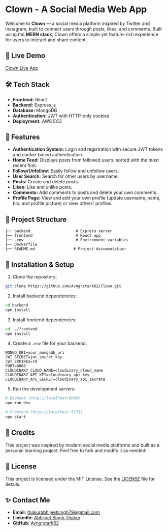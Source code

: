 # Clown - A Social Media Web App

Welcome to **Clown** — a social media platform inspired by Twitter and Instagram, built to connect users through posts, likes, and comments. Built using the **MERN stack**, Clown offers a simple yet feature-rich experience for users to interact and share content.

## 🚀 Live Demo
[Clown Live App](http://13.232.20.120)

## 🛠️ Tech Stack

- **Frontend:** React
- **Backend:** Express.js
- **Database:** MongoDB
- **Authentication:** JWT with HTTP-only cookies
- **Deployment:** AWS EC2

## 📂 Features

- **Authentication System:** Login and registration with secure JWT tokens and cookie-based authentication.
- **Home Feed:** Displays posts from followed users, sorted with the most recent first.
- **Follow/Unfollow:** Easily follow and unfollow users.
- **User Search:** Search for other users by username.
- **Posts:** Create and delete posts.
- **Likes:** Like and unlike posts.
- **Comments:** Add comments to posts and delete your own comments.
- **Profile Page:** View and edit your own profile (update username, name, bio, and profile picture) or view others' profiles.

## 📂 Project Structure
```
├── backend                    # Express server
├── frontend                   # React app
├── .env                       # Environment variables
├── Dockerfile
├── README.md                 # Project documentation
```

## 🚀 Installation & Setup

1. Clone the repository:
```bash
git clone https://github.com/Avngrstark62/Clown.git
```

2. Install backend dependencies:
```bash
cd backend
npm install
```

3. Install frontend dependencies:
```bash
cd ../frontend
npm install
```

4. Create a `.env` file for your backend:
```
MONGO_URI=your_mongodb_uri
JWT_SECRET=jwt_secret_key
JWT_EXPIRES=7d
PORT=8000
CLOUDINARY_CLOUD_NAME=cloudinary_cloud_name
CLOUDINARY_API_KEY=cloudinary_api_key
CLOUDINARY_API_SECRET=cloudinary_api_secrete
```

5. Run the development servers:
```bash
# Backend (http://localhost:8000)
npm run dev

# Frontend (http://localhost:5173)
npm start
```

## 🙌 Credits
This project was inspired by modern social media platforms and built as a personal learning project. Feel free to fork and modify it as needed!

## 📝 License
This project is licensed under the MIT License. See the [LICENSE](https://github.com/Avngrstark62/Clown/blob/main/LICENSE) file for details.

## ✨ Contact Me

- **Email:** thakurabhijeetsingh79@gmail.com
- **LinkedIn:** [Abhijeet Singh Thakur](https://www.linkedin.com/in/abhijeet-singh-thakur-8869a532b/) 
- **GitHub:** [Avngrstark62](https://github.com/Avngrstark62)
